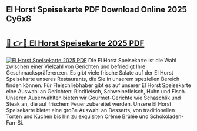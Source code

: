 ## El Horst Speisekarte PDF Download Online 2025 Cy6xS

# <h2><a href="http://gc9th8q.nevu.top/?p=El+Horst+Speisekarte">🔗 👉🔴 El Horst Speisekarte 2025 PDF</a></h2>

[![El Horst Speisekarte 2025 PDF](https://i.imgur.com/dBaPXMq.png)](http://gc9th8q.nevu.top/?p=El+Horst+Speisekarte)
Die El Horst Speisekarte ist die Wahl zwischen einer Vielzahl von Gerichten und befriedigt Ihre Geschmackspräferenzen. Es gibt viele frische Salate auf der El Horst Speisekarte unseres Restaurants, die Sie in unserem speziellen Bereich finden können. Für Fleischliebhaber gibt es auf unserer El Horst Speisekarte eine Auswahl an Gerichten: Rindfleisch, Schweinefleisch, Huhn und Fisch. Unseren Auserwählten bieten wir Gourmet-Gerichte wie Schaschlik und Steak an, die auf frischem Feuer zubereitet werden. Unsere El Horst Speisekarte bietet eine große Auswahl an Desserts, von traditionellen Torten und Kuchen bis hin zu exquisiten Crème Brûlée und Schokoladen-Fan-Si.
